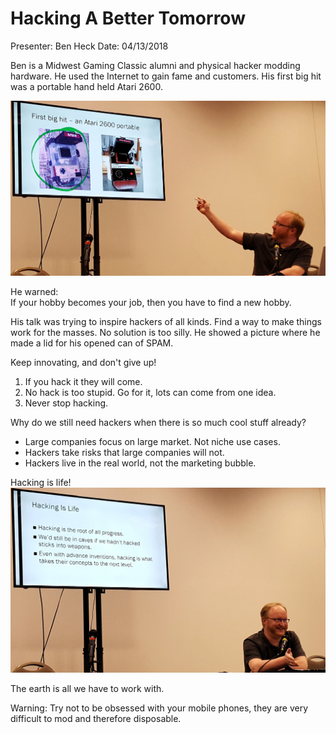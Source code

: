 # Hacking A Better Tomorrow

Presenter: Ben Heck
Date: 04/13/2018

Ben is a Midwest Gaming Classic alumni and physical hacker modding hardware. He
used the Internet to gain fame and customers. His first big hit was a portable
hand held Atari 2600.

![Atari 2600 portable](pictures/20180413_123504.jpg)

He warned:  
If your hobby becomes your job, then you have to find a new hobby.

His talk was trying to inspire hackers of all kinds. Find a way to make things
work for the masses. No solution is too silly. He showed a picture where he
made a lid for his opened can of SPAM.

Keep innovating, and don't give up!  
1. If you hack it they will come.
2. No hack is too stupid. Go for it, lots can come from one idea.
3. Never stop hacking.

Why do we still need hackers when there is so much cool stuff already?
* Large companies focus on large market. Not niche use cases.
* Hackers take risks that large companies will not.
* Hackers live in the real world, not the marketing bubble.

Hacking is life!
![hacking is life](pictures/20180413_130042.jpg)

The earth is all we have to work with.

Warning: Try not to be obsessed with your mobile phones, they are very
difficult to mod and therefore disposable.
